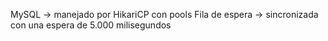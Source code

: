 MySQL -> manejado por HikariCP con pools
Fila de espera -> sincronizada con una espera de 5.000 milisegundos
